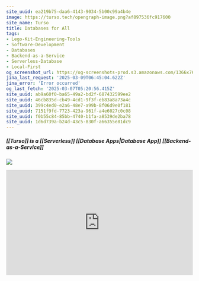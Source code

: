 ```yaml
---
site_uuid: ea219b75-daa6-4143-9034-5b00c99a4b4e
image: https://turso.tech/opengraph-image.png?af897536fc917600
site_name: Turso
title: Databases for All
tags:
- Lego-Kit-Engineering-Tools
- Software-Development
- Databases
- Backend-as-a-Service
- Serverless-Database
- Local-First
og_screenshot_url: https://og-screenshots-prod.s3.amazonaws.com/1366x768/80/false/d48dbbab47681ebec435ad33547817be4c4108a92d55cdffc085d09ab87ac8a1.jpeg
jina_last_request: '2025-03-09T06:45:04.622Z'
jina_error: 'Error occurred'
og_last_fetch: '2025-03-07T05:20:56.415Z'
site_uuid: ab9a60f0-ba65-49a2-bd2f-687432599ee2
site_uuid: 46cb835d-cb49-4cd1-9f3f-eb83a8a73a4c
site_uuid: 399c4ed0-e2a6-48e7-a99b-8f06d9e0f181
site_uuid: 7151f9fd-7723-423a-961f-a4e6027c0c08
site_uuid: f0b55c84-85bb-4740-b1fa-a8539de2ba78
site_uuid: 1d6d739a-b24d-43c5-830f-a66355e81dc9
---
```


##### [[Turso]] is a [[Serverless]] [[Database Apps|Database App]] [[Backend-as-a-Service]]
![](https://i.imgur.com/mHurviW.png)

<iframe style="aspect-ratio:16/9;width:100%;height:auto" src="https://www.youtube.com/embed/zAOcN0ZENLU?si=vg17HAApz5fC&amp;controls=0" title="YouTube video player" frameborder="0" allow="accelerometer; autoplay; clipboard-write; encrypted-media; gyroscope; picture-in-picture; web-share" referrerpolicy="strict-origin-when-cross-origin" allowfullscreen></iframe>
